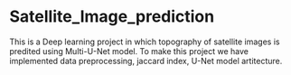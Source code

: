 # Satellite_Image_prediction
 This is a Deep learning project in which topography of satellite images is predited using Multi-U-Net model. To make this project we have implemented data preprocessing, jaccard index, U-Net model artitecture. 
